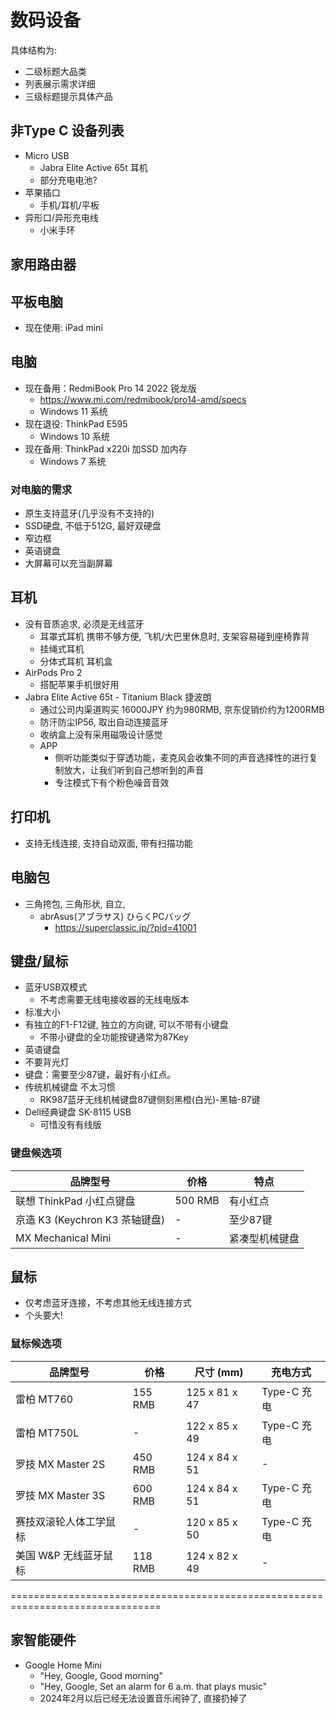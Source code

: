 # 数码设备

具体结构为: 
- 二级标题大品类
- 列表展示需求详细
- 三级标题提示具体产品

## 非Type C 设备列表

- Micro USB
  - Jabra Elite Active 65t 耳机
  - 部分充电电池?
- 苹果插口
  - 手机/耳机/平板
- 异形口/异形充电线
  - 小米手环

## 家用路由器

## 平板电脑
+ 现在使用: iPad mini
    
## 电脑
+ 现在备用：RedmiBook Pro 14 2022 锐龙版
  + https://www.mi.com/redmibook/pro14-amd/specs
  + Windows 11 系统
+ 现在退役: ThinkPad E595
  + Windows 10 系统
+ 现在备用: ThinkPad x220i 加SSD 加内存
    + Windows 7 系统

### 对电脑的需求
+ 原生支持蓝牙(几乎没有不支持的)
+ SSD硬盘, 不低于512G, 最好双硬盘
+ 窄边框
+ 英语键盘
+ 大屏幕可以充当副屏幕
## 耳机
 - 没有音质追求, 必须是无线蓝牙
    - 耳罩式耳机 携带不够方便, 飞机/大巴里休息时, 支架容易碰到座椅靠背
    - 挂绳式耳机 
    - 分体式耳机 耳机盒
- AirPods Pro 2
    - 搭配苹果手机很好用
-  Jabra Elite Active 65t - Titanium Black 捷波朗
    - 通过公司内渠道购买 16000JPY 约为980RMB, 京东促销价约为1200RMB
    - 防汗防尘IP56, 取出自动连接蓝牙
    - 收纳盒上没有采用磁吸设计感觉
    - APP 
      - 侧听功能类似于穿透功能，麦克风会收集不同的声音选择性的进行复制放大，让我们听到自己想听到的声音
      - 专注模式下有个粉色噪音音效


## 打印机
  - 支持无线连接, 支持自动双面, 带有扫描功能
  
## 电脑包
- 三角挎包, 三角形状, 自立, 
    + abrAsus(アブラサス) ひらくPCバッグ
      - https://superclassic.jp/?pid=41001

## 键盘/鼠标
- 蓝牙USB双模式
  - 不考虑需要无线电接收器的无线电版本
- 标准大小
- 有独立的F1-F12键, 独立的方向键, 可以不带有小键盘
  - 不带小键盘的全功能按键通常为87Key
- 英语键盘
- 不要背光灯
- 键盘：需要至少87键，最好有小红点。
- 传统机械键盘 不太习惯
  - RK987蓝牙无线机械键盘87键侧刻黑橙(白光)-黑轴-87键 
- Dell经典键盘 SK-8115 USB
  - 可惜没有有线版

### 键盘候选项

| 品牌型号                         | 价格      | 特点                   |
|--------------------------------|-----------|------------------------|
| 联想 ThinkPad 小红点键盘         | 500 RMB   | 有小红点               |
| 京造 K3 (Keychron K3 茶轴键盘)   | -         | 至少87键               |
| MX Mechanical Mini             | -         | 紧凑型机械键盘           |

## 鼠标
- 仅考虑蓝牙连接，不考虑其他无线连接方式
- 个头要大!

### 鼠标候选项

| 品牌型号                 | 价格    | 尺寸 (mm)         | 充电方式        |
|------------------------|---------|-------------------|----------------|
| 雷柏 MT760               | 155 RMB | 125 x 81 x 47     | Type-C 充电     |
| 雷柏 MT750L              | -       | 122 x 85 x 49     | Type-C 充电     |
| 罗技 MX Master 2S        | 450 RMB | 124 x 84 x 51     | -              |
| 罗技 MX Master 3S        | 600 RMB | 124 x 84 x 51     | Type-C 充电     |
| 赛技双滚轮人体工学鼠标     | -       | 120 x 85 x 50     | Type-C 充电     |
| 美国 W&P 无线蓝牙鼠标     | 118 RMB | 124 x 82 x 49     | -              |

================================================================================

## 家智能硬件
- Google Home Mini
  - "Hey, Google, Good morning"
  - "Hey, Google, Set an alarm for 6 a.m. that plays music"
  - 2024年2月以后已经无法设置音乐闹钟了, 直接扔掉了
